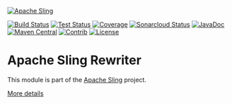 [![Apache Sling](https://sling.apache.org/res/logos/sling.png)](https://sling.apache.org)

&#32;[![Build Status](https://ci-builds.apache.org/job/Sling/job/modules/job/sling-org-apache-sling-rewriter/job/master/badge/icon)](https://ci-builds.apache.org/job/Sling/job/modules/job/sling-org-apache-sling-rewriter/job/master/)&#32;[![Test Status](https://img.shields.io/jenkins/tests.svg?jobUrl=https://ci-builds.apache.org/job/Sling/job/modules/job/sling-org-apache-sling-rewriter/job/master/)](https://ci-builds.apache.org/job/Sling/job/modules/job/sling-org-apache-sling-rewriter/job/master/test/?width=800&height=600)&#32;[![Coverage](https://sonarcloud.io/api/project_badges/measure?project=apache_sling-org-apache-sling-rewriter&metric=coverage)](https://sonarcloud.io/dashboard?id=apache_sling-org-apache-sling-rewriter)&#32;[![Sonarcloud Status](https://sonarcloud.io/api/project_badges/measure?project=apache_sling-org-apache-sling-rewriter&metric=alert_status)](https://sonarcloud.io/dashboard?id=apache_sling-org-apache-sling-rewriter)&#32;[![JavaDoc](https://www.javadoc.io/badge/org.apache.sling/org.apache.sling.rewriter.svg)](https://www.javadoc.io/doc/org.apache.sling/org-apache-sling-rewriter)&#32;[![Maven Central](https://maven-badges.herokuapp.com/maven-central/org.apache.sling/org.apache.sling.rewriter/badge.svg)](https://search.maven.org/#search%7Cga%7C1%7Cg%3A%22org.apache.sling%22%20a%3A%22org.apache.sling.rewriter%22)&#32;[![Contrib](https://sling.apache.org/badges/status-contrib.svg)](https://github.com/apache/sling-aggregator/blob/master/docs/status/contrib.md) [![License](https://img.shields.io/badge/License-Apache%202.0-blue.svg)](https://www.apache.org/licenses/LICENSE-2.0)

# Apache Sling Rewriter

This module is part of the [Apache Sling](https://sling.apache.org) project.

[More details](http://sling.apache.org/documentation/bundles/output-rewriting-pipelines-org-apache-sling-rewriter.html)
